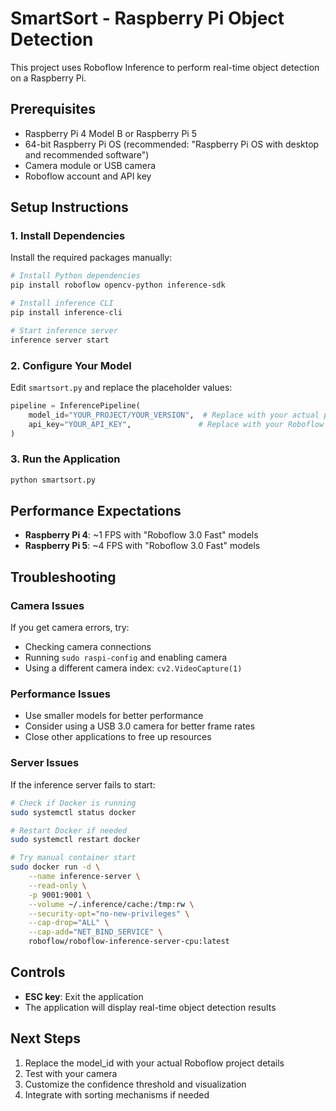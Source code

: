 # SmartSort - Raspberry Pi Object Detection

This project uses Roboflow Inference to perform real-time object detection on a Raspberry Pi.

## Prerequisites

- Raspberry Pi 4 Model B or Raspberry Pi 5
- 64-bit Raspberry Pi OS (recommended: "Raspberry Pi OS with desktop and recommended software")
- Camera module or USB camera
- Roboflow account and API key

## Setup Instructions

### 1. Install Dependencies

Install the required packages manually:

```bash
# Install Python dependencies
pip install roboflow opencv-python inference-sdk

# Install inference CLI
pip install inference-cli

# Start inference server
inference server start
```

### 2. Configure Your Model

Edit `smartsort.py` and replace the placeholder values:

```python
pipeline = InferencePipeline(
    model_id="YOUR_PROJECT/YOUR_VERSION",  # Replace with your actual project ID and version
    api_key="YOUR_API_KEY",               # Replace with your Roboflow API key
)
```

### 3. Run the Application

```bash
python smartsort.py
```

## Performance Expectations

- **Raspberry Pi 4**: ~1 FPS with "Roboflow 3.0 Fast" models
- **Raspberry Pi 5**: ~4 FPS with "Roboflow 3.0 Fast" models

## Troubleshooting

### Camera Issues

If you get camera errors, try:

- Checking camera connections
- Running `sudo raspi-config` and enabling camera
- Using a different camera index: `cv2.VideoCapture(1)`

### Performance Issues

- Use smaller models for better performance
- Consider using a USB 3.0 camera for better frame rates
- Close other applications to free up resources

### Server Issues

If the inference server fails to start:

```bash
# Check if Docker is running
sudo systemctl status docker

# Restart Docker if needed
sudo systemctl restart docker

# Try manual container start
sudo docker run -d \
    --name inference-server \
    --read-only \
    -p 9001:9001 \
    --volume ~/.inference/cache:/tmp:rw \
    --security-opt="no-new-privileges" \
    --cap-drop="ALL" \
    --cap-add="NET_BIND_SERVICE" \
    roboflow/roboflow-inference-server-cpu:latest
```

## Controls

- **ESC key**: Exit the application
- The application will display real-time object detection results

## Next Steps

1. Replace the model_id with your actual Roboflow project details
2. Test with your camera
3. Customize the confidence threshold and visualization
4. Integrate with sorting mechanisms if needed
